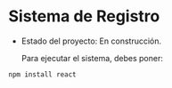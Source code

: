 <h1> Sistema de Registro</h1>

- Estado del proyecto: En construcción.

  Para ejecutar el sistema, debes poner:

```npm install react```
